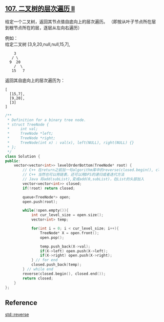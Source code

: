 ## [107. 二叉树的层次遍历 II](https://leetcode-cn.com/problems/binary-tree-level-order-traversal-ii/)

给定一个二叉树，返回其节点值自底向上的层次遍历。 （即按从叶子节点所在层到根节点所在的层，逐层从左向右遍历）

例如：  
给定二叉树 [3,9,20,null,null,15,7],

    	3
       / \
      9  20
        /  \
       15   7

返回其自底向上的层次遍历为：

~~~
[
  [15,7],
  [9,20],
  [3]
]
~~~

~~~C++
/**
 * Definition for a binary tree node.
 * struct TreeNode {
 *     int val;
 *     TreeNode *left;
 *     TreeNode *right;
 *     TreeNode(int x) : val(x), left(NULL), right(NULL) {}
 * };
 */
class Solution {
public:
    vector<vector<int>> levelOrderBottom(TreeNode* root) {
        // C++ 在return之前加一句algorithm库中的reverse(closed.begin(), closed.end())
        // C++ 当然也可以用链表，还可以用DFS的递归或者迭代方法
        // Java 将add(subList),变成add(0,subList)，在List的头部加入
        vector<vector<int>> closed;
        if(!root) return closed;

        queue<TreeNode*> open;
        open.push(root);

        while(!open.empty()){
            int cur_level_size = open.size();
            vector<int> temp;

            for(int i = 0; i < cur_level_size; i++){
                TreeNode* X = open.front();
                open.pop();

                temp.push_back(X->val);
                if(X->left) open.push(X->left);
                if(X->right) open.push(X->right);
            } // for end    
            closed.push_back(temp);
        } // while end
        reverse(closed.begin(), closed.end());
        return closed;
    }
};
~~~



## Reference

[std::reverse](http://www.cplusplus.com/reference/algorithm/reverse/)